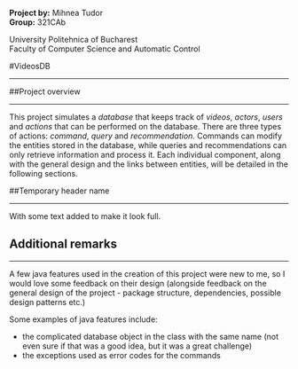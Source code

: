 **Project by:** Mihnea Tudor \
**Group:** 321CAb

University Politehnica of Bucharest \
Faculty of Computer Science and Automatic Control

#VideosDB
***

##Project overview
***

This project simulates a *database* that keeps track of *videos*, *actors*, *users* and *actions* that can be performed
on the database.
There are three types of actions: *command*, *query* and *recommendation*. Commands can modify the entities stored in
the database, while queries and recommendations can only retrieve information and process it.
Each individual component, along with the general design and the links between entities, will be detailed in the
following sections.


##Temporary header name
***

With some text added to make it look full.


## Additional remarks
***

A few java features used in the creation of this project were new to me, so I would love some feedback on their design
(alongside feedback on the general design of the project - package structure, dependencies, possible design patterns
etc.)

Some examples of java features include:
 * the complicated database object in the class with the same name (not even sure if that was a good idea, but it was 
a great challenge)
 * the exceptions used as error codes for the commands
